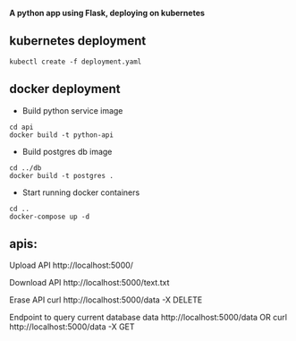 <b>A python app using Flask, deploying on kubernetes</b>

## kubernetes deployment
```kubectl create -f deployment.yaml```

## docker deployment
- Build python service image
```
cd api
docker build -t python-api
```
- Build postgres db image
```
cd ../db
docker build -t postgres .
```
- Start running docker containers 
```
cd ..
docker-compose up -d
```

## apis:
Upload API
http://localhost:5000/

Download API
http://localhost:5000/text.txt

Erase API
curl http://localhost:5000/data -X DELETE

Endpoint to query current database data
http://localhost:5000/data OR
curl http://localhost:5000/data -X GET


